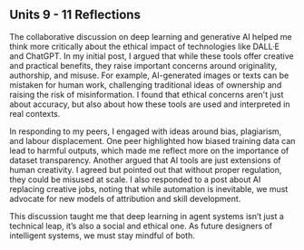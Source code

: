 ## **Units 9 - 11 Reflections**


The collaborative discussion on deep learning and generative AI helped me think more critically about the ethical impact of technologies like DALL·E and ChatGPT. In my initial post, I argued that while these tools offer creative and practical benefits, they raise important concerns around originality, authorship, and misuse. For example, AI-generated images or texts can be mistaken for human work, challenging traditional ideas of ownership and raising the risk of misinformation. I found that ethical concerns aren't just about accuracy, but also about how these tools are used and interpreted in real contexts.

In responding to my peers, I engaged with ideas around bias, plagiarism, and labour displacement. One peer highlighted how biased training data can lead to harmful outputs, which made me reflect more on the importance of dataset transparency. Another argued that AI tools are just extensions of human creativity. I agreed but pointed out that without proper regulation, they could be misused at scale. I also responded to a post about AI replacing creative jobs, noting that while automation is inevitable, we must advocate for new models of attribution and skill development.

This discussion taught me that deep learning in agent systems isn’t just a technical leap,  it’s also a social and ethical one. As future designers of intelligent systems, we must stay mindful of both.
